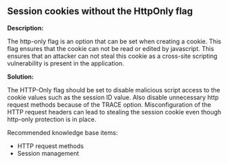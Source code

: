 
Session cookies without the HttpOnly flag
-------

**Description:**

The http-only flag is an option that can be set when creating a cookie. 
This flag ensures that the cookie can not be read or edited by javascript. 
This ensures that an attacker can not steal this cookie as a cross-site scripting 
vulnerability is present in the application.


**Solution:**

The HTTP-Only flag should be set to disable malicious script access to the cookie values 
such as the session ID value. Also disable unnecessary http request methods because of
the TRACE option. Misconfiguration of the HTTP request headers can lead to stealing the
session cookie even though http-only protection is in place.

Recommended knowledge base items:
- HTTP request methods
- Session management